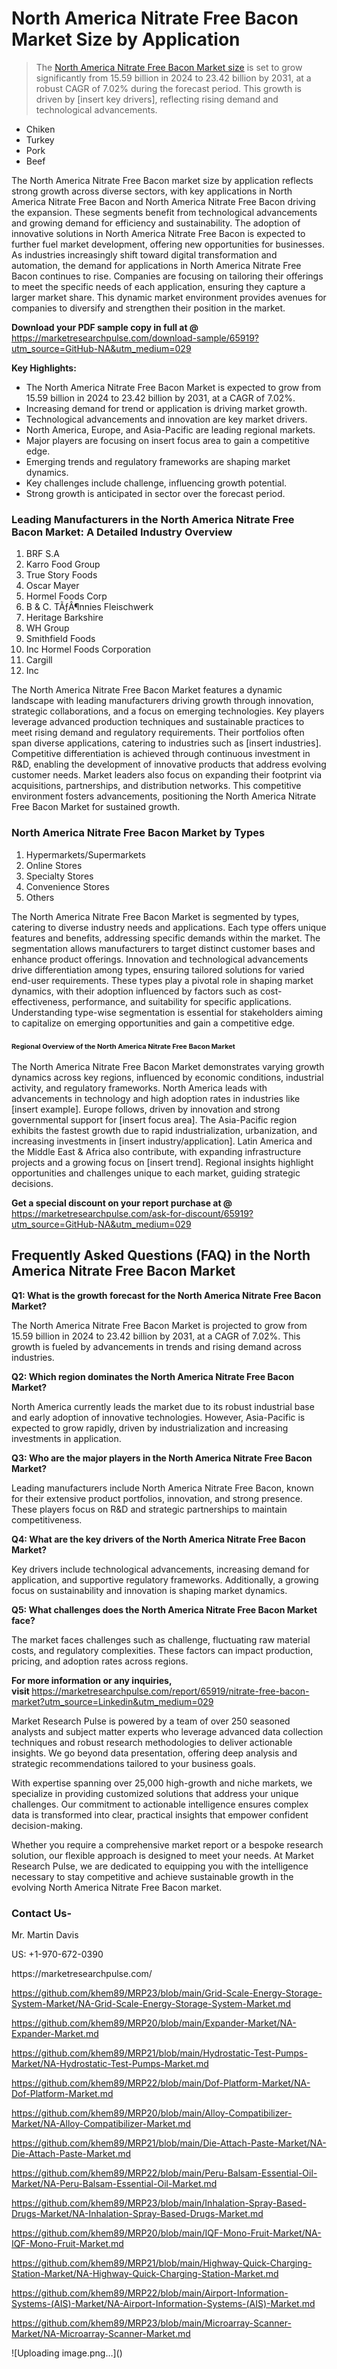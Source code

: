 <h1>North America Nitrate Free Bacon Market&nbsp;Size by Application</h1><blockquote><p>The <a href="https://marketresearchpulse.com/download-sample/65919?utm_source=GitHub-NA&amp;utm_medium=029">North America Nitrate Free Bacon Market size</a> is set to grow significantly from 15.59 billion in 2024 to 23.42 billion by 2031, at a robust CAGR of 7.02% during the forecast period. This growth is driven by [insert key drivers], reflecting rising demand and technological advancements.</p></blockquote><ul><li>Chiken<li> Turkey<li> Pork<li> Beef</li></ul><p>The North America Nitrate Free Bacon market size by application reflects strong growth across diverse sectors, with key applications in North America Nitrate Free Bacon and North America Nitrate Free Bacon driving the expansion. These segments benefit from technological advancements and growing demand for efficiency and sustainability. The adoption of innovative solutions in North America Nitrate Free Bacon is expected to further fuel market development, offering new opportunities for businesses. As industries increasingly shift toward digital transformation and automation, the demand for applications in North America Nitrate Free Bacon continues to rise. Companies are focusing on tailoring their offerings to meet the specific needs of each application, ensuring they capture a larger market share. This dynamic market environment provides avenues for companies to diversify and strengthen their position in the market.</p><p><strong>Download your PDF sample copy in full at @ </strong><a href="https://marketresearchpulse.com/download-sample/65919?utm_source=GitHub-NA&amp;utm_medium=029">https://marketresearchpulse.com/download-sample/65919?utm_source=GitHub-NA&amp;utm_medium=029</a></p><p><strong>Key Highlights: </strong></p><ul><li>The North America Nitrate Free Bacon Market is expected to grow from 15.59 billion in 2024 to 23.42 billion by 2031, at a CAGR of 7.02%.</li><li>Increasing demand for trend or application is driving market growth.</li><li>Technological advancements and innovation are key market drivers.</li><li>North America, Europe, and Asia-Pacific are leading regional markets.</li><li>Major players are focusing on insert focus area to gain a competitive edge.</li><li>Emerging trends and regulatory frameworks are shaping market dynamics.</li><li>Key challenges include challenge, influencing growth potential.</li><li>Strong growth is anticipated in sector over the forecast period.</li></ul><h3>Leading Manufacturers in the North America Nitrate Free Bacon Market: A Detailed Industry Overview</h3><ol><li>BRF S.A</li><li>Karro Food Group</li><li>True Story Foods</li><li>Oscar Mayer</li><li>Hormel Foods Corp</li><li>B & C. TÃƒÂ¶nnies Fleischwerk</li><li>Heritage Barkshire</li><li>WH Group</li><li>Smithfield Foods</li><li>Inc Hormel Foods Corporation</li><li>Cargill</li><li>Inc</li></ol><div class="flex max-w-full flex-col flex-grow"><div class="min-h-8 text-message flex w-full flex-col items-end gap-2 whitespace-normal break-words [.text-message+&amp;]:mt-5" dir="auto" data-message-author-role="assistant" data-message-id="fd8432e4-4910-450d-b182-61b7bfb0a01f" data-message-model-slug="gpt-4o"><div class="flex w-full flex-col gap-1 empty:hidden first:pt-[3px]"><div class="markdown prose w-full break-words dark:prose-invert light"><p>The North America Nitrate Free Bacon Market features a dynamic landscape with leading manufacturers driving growth through innovation, strategic collaborations, and a focus on emerging technologies. Key players leverage advanced production techniques and sustainable practices to meet rising demand and regulatory requirements. Their portfolios often span diverse applications, catering to industries such as [insert industries]. Competitive differentiation is achieved through continuous investment in R&amp;D, enabling the development of innovative products that address evolving customer needs. Market leaders also focus on expanding their footprint via acquisitions, partnerships, and distribution networks. This competitive environment fosters advancements, positioning the North America Nitrate Free Bacon Market for sustained growth.</p></div></div></div></div><h3>North America Nitrate Free Bacon Market by Types</h3><ol><li>Hypermarkets/Supermarkets<li> Online Stores<li> Specialty Stores<li> Convenience Stores<li> Others</li></ol><div class="flex max-w-full flex-col flex-grow"><div class="min-h-8 text-message flex w-full flex-col items-end gap-2 whitespace-normal break-words [.text-message+&amp;]:mt-5" dir="auto" data-message-author-role="assistant" data-message-id="084470be-0bb7-4664-bddf-5156b4f41249" data-message-model-slug="gpt-4o-mini"><div class="flex w-full flex-col gap-1 empty:hidden first:pt-[3px]"><div class="markdown prose w-full break-words dark:prose-invert light"><p>The North America Nitrate Free Bacon Market is segmented by types, catering to diverse industry needs and applications. Each type offers unique features and benefits, addressing specific demands within the market. The segmentation allows manufacturers to target distinct customer bases and enhance product offerings. Innovation and technological advancements drive differentiation among types, ensuring tailored solutions for varied end-user requirements. These types play a pivotal role in shaping market dynamics, with their adoption influenced by factors such as cost-effectiveness, performance, and suitability for specific applications. Understanding type-wise segmentation is essential for stakeholders aiming to capitalize on emerging opportunities and gain a competitive edge.</p></div></div></div></div><h3><span style="font-size: 11px;">Regional Overview of the North America Nitrate Free Bacon Market</span></h3><div class="flex max-w-full flex-col flex-grow"><div class="min-h-8 text-message flex w-full flex-col items-end gap-2 whitespace-normal break-words [.text-message+&amp;]:mt-5" dir="auto" data-message-author-role="assistant" data-message-id="e9038762-ce64-4e30-91c9-9bd413514231" data-message-model-slug="gpt-4o-mini"><div class="flex w-full flex-col gap-1 empty:hidden first:pt-[3px]"><div class="markdown prose w-full break-words dark:prose-invert light"><p>The North America Nitrate Free Bacon Market demonstrates varying growth dynamics across key regions, influenced by economic conditions, industrial activity, and regulatory frameworks. North America leads with advancements in technology and high adoption rates in industries like [insert example]. Europe follows, driven by innovation and strong governmental support for [insert focus area]. The Asia-Pacific region exhibits the fastest growth due to rapid industrialization, urbanization, and increasing investments in [insert industry/application]. Latin America and the Middle East &amp; Africa also contribute, with expanding infrastructure projects and a growing focus on [insert trend]. Regional insights highlight opportunities and challenges unique to each market, guiding strategic decisions.</p></div></div></div></div><p><strong>Get a special discount on your report purchase at @ </strong><a href="https://marketresearchpulse.com/ask-for-discount/65919?utm_source=GitHub-NA&amp;utm_medium=029">https://marketresearchpulse.com/ask-for-discount/65919?utm_source=GitHub-NA&amp;utm_medium=029</a></p><h2>Frequently Asked Questions (FAQ) in the North America Nitrate Free Bacon Market</h2><p><strong>Q1: What is the growth forecast for the North America Nitrate Free Bacon Market?</strong></p><p>The North America Nitrate Free Bacon Market is projected to grow from 15.59 billion in 2024 to 23.42 billion by 2031, at a CAGR of 7.02%. This growth is fueled by advancements in trends and rising demand across industries.</p><p><strong>Q2: Which region dominates the North America Nitrate Free Bacon Market?</strong></p><p>North America currently leads the market due to its robust industrial base and early adoption of innovative technologies. However, Asia-Pacific is expected to grow rapidly, driven by industrialization and increasing investments in application.</p><p><strong>Q3: Who are the major players in the North America Nitrate Free Bacon Market?</strong></p><p>Leading manufacturers include North America Nitrate Free Bacon, known for their extensive product portfolios, innovation, and strong presence. These players focus on R&amp;D and strategic partnerships to maintain competitiveness.</p><p><strong>Q4: What are the key drivers of the North America Nitrate Free Bacon Market?</strong></p><p>Key drivers include technological advancements, increasing demand for application, and supportive regulatory frameworks. Additionally, a growing focus on sustainability and innovation is shaping market dynamics.</p><p><strong>Q5: What challenges does the North America Nitrate Free Bacon Market face?</strong></p><p>The market faces challenges such as challenge, fluctuating raw material costs, and regulatory complexities. These factors can impact production, pricing, and adoption rates across regions.</p><p><strong>For more information or any inquiries, visit&nbsp;</strong><a href="https://marketresearchpulse.com/report/65919/nitrate-free-bacon-market?utm_source=Linkedin&utm_medium=029">https://marketresearchpulse.com/report/65919/nitrate-free-bacon-market?utm_source=Linkedin&utm_medium=029</a></p><p>Market Research Pulse is powered by a team of over 250 seasoned analysts and subject matter experts who leverage advanced data collection techniques and robust research methodologies to deliver actionable insights. We go beyond data presentation, offering deep analysis and strategic recommendations tailored to your business goals.</p><p>With expertise spanning over 25,000 high-growth and niche markets, we specialize in providing customized solutions that address your unique challenges. Our commitment to actionable intelligence ensures complex data is transformed into clear, practical insights that empower confident decision-making.</p><p>Whether you require a comprehensive market report or a bespoke research solution, our flexible approach is designed to meet your needs. At Market Research Pulse, we are dedicated to equipping you with the intelligence necessary to stay competitive and achieve sustainable growth in the evolving North America Nitrate Free Bacon market.</p><h3><strong>Contact Us-</strong></h3><p>Mr. Martin Davis</p><p>US: +1-970-672-0390</p><p>https://marketresearchpulse.com/</p><p><a href="https://github.com/khem89/MRP23/blob/main/Grid-Scale-Energy-Storage-System-Market/NA-Grid-Scale-Energy-Storage-System-Market.md">https://github.com/khem89/MRP23/blob/main/Grid-Scale-Energy-Storage-System-Market/NA-Grid-Scale-Energy-Storage-System-Market.md</a></p><p><a href="https://github.com/khem89/MRP20/blob/main/Expander-Market/NA-Expander-Market.md">https://github.com/khem89/MRP20/blob/main/Expander-Market/NA-Expander-Market.md</a></p><p><a href="https://github.com/khem89/MRP21/blob/main/Hydrostatic-Test-Pumps-Market/NA-Hydrostatic-Test-Pumps-Market.md">https://github.com/khem89/MRP21/blob/main/Hydrostatic-Test-Pumps-Market/NA-Hydrostatic-Test-Pumps-Market.md</a></p><p><a href="https://github.com/khem89/MRP22/blob/main/Dof-Platform-Market/NA-Dof-Platform-Market.md">https://github.com/khem89/MRP22/blob/main/Dof-Platform-Market/NA-Dof-Platform-Market.md</a></p><p><a href="https://github.com/khem89/MRP20/blob/main/Alloy-Compatibilizer-Market/NA-Alloy-Compatibilizer-Market.md">https://github.com/khem89/MRP20/blob/main/Alloy-Compatibilizer-Market/NA-Alloy-Compatibilizer-Market.md</a></p><p><a href="https://github.com/khem89/MRP21/blob/main/Die-Attach-Paste-Market/NA-Die-Attach-Paste-Market.md">https://github.com/khem89/MRP21/blob/main/Die-Attach-Paste-Market/NA-Die-Attach-Paste-Market.md</a></p><p><a href="https://github.com/khem89/MRP22/blob/main/Peru-Balsam-Essential-Oil-Market/NA-Peru-Balsam-Essential-Oil-Market.md">https://github.com/khem89/MRP22/blob/main/Peru-Balsam-Essential-Oil-Market/NA-Peru-Balsam-Essential-Oil-Market.md</a></p><p><a href="https://github.com/khem89/MRP23/blob/main/Inhalation-Spray-Based-Drugs-Market/NA-Inhalation-Spray-Based-Drugs-Market.md">https://github.com/khem89/MRP23/blob/main/Inhalation-Spray-Based-Drugs-Market/NA-Inhalation-Spray-Based-Drugs-Market.md</a></p><p><a href="https://github.com/khem89/MRP20/blob/main/IQF-Mono-Fruit-Market/NA-IQF-Mono-Fruit-Market.md">https://github.com/khem89/MRP20/blob/main/IQF-Mono-Fruit-Market/NA-IQF-Mono-Fruit-Market.md</a></p><p><a href="https://github.com/khem89/MRP21/blob/main/Highway-Quick-Charging-Station-Market/NA-Highway-Quick-Charging-Station-Market.md">https://github.com/khem89/MRP21/blob/main/Highway-Quick-Charging-Station-Market/NA-Highway-Quick-Charging-Station-Market.md</a></p><p><a href="https://github.com/khem89/MRP22/blob/main/Airport-Information-Systems-(AIS)-Market/NA-Airport-Information-Systems-(AIS)-Market.md">https://github.com/khem89/MRP22/blob/main/Airport-Information-Systems-(AIS)-Market/NA-Airport-Information-Systems-(AIS)-Market.md</a></p><p><a href="https://github.com/khem89/MRP23/blob/main/Microarray-Scanner-Market/NA-Microarray-Scanner-Market.md">https://github.com/khem89/MRP23/blob/main/Microarray-Scanner-Market/NA-Microarray-Scanner-Market.md</a></p>
![Uploading image.png…]()
